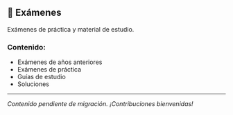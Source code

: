 ## 📄 Exámenes

Exámenes de práctica y material de estudio.

### Contenido:
- Exámenes de años anteriores
- Exámenes de práctica
- Guías de estudio
- Soluciones

---

*Contenido pendiente de migración. ¡Contribuciones bienvenidas!*
